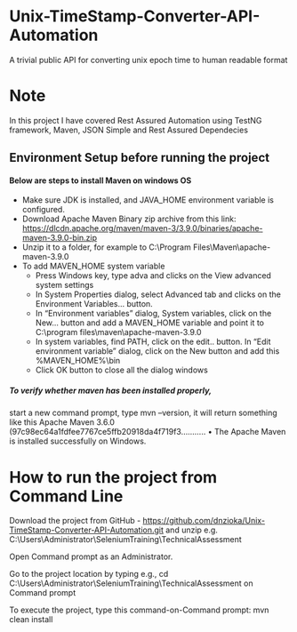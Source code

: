 # Unix-TimeStamp-Converter-API-Automation
A trivial public API for converting unix epoch time to human readable format

# Note
In this project I have covered Rest Assured Automation using TestNG framework, Maven, JSON Simple and Rest Assured Dependecies

## Environment Setup before running the project
#### Below are steps to install Maven on windows OS

* Make sure JDK is installed, and JAVA_HOME environment variable is configured.
* Download Apache Maven Binary zip archive from this link: https://dlcdn.apache.org/maven/maven-3/3.9.0/binaries/apache-maven-3.9.0-bin.zip
* Unzip it to a folder, for example to C:\Program Files\Maven\apache-maven-3.9.0
* To add MAVEN_HOME system variable
  * Press Windows key, type adva and clicks on the View advanced system settings
  * In System Properties dialog, select Advanced tab and clicks on the Environment Variables... button.
  * In “Environment variables” dialog, System variables, click on the New... button and add a MAVEN_HOME variable and point it to C:\program files\maven\apache-maven-3.9.0
  * In system variables, find PATH, click on the edit.. button. In “Edit environment variable” dialog, click on the New button and add this %MAVEN_HOME%\bin
  * Click OK button to close all the dialog windows

##### To verify whether maven has been installed properly, 
start a new command prompt, type mvn –version, it will return something like this Apache Maven 3.6.0 (97c98ec64a1fdfee7767ce5ffb20918da4f719f3………..
•	The Apache Maven is installed successfully on Windows.


# How to run the project from Command Line
Download the project from GitHub - https://github.com/dnzioka/Unix-TimeStamp-Converter-API-Automation.git  and unzip e.g. C:\Users\Administrator\SeleniumTraining\TechnicalAssessment

Open Command prompt as an Administrator.

Go to the project location by typing e.g., cd C:\Users\Administrator\SeleniumTraining\TechnicalAssessment on Command prompt

To execute the project, type this command-on-Command prompt: mvn clean install

